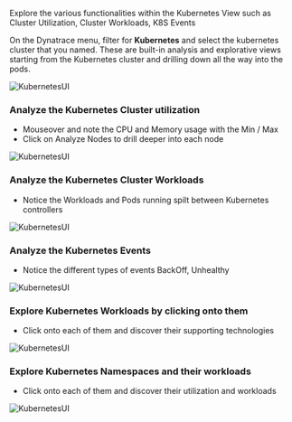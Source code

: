 <!-- Code for k8s views -->

Explore the various functionalities within the Kubernetes View such as Cluster Utilization, Cluster Workloads, K8S Events

On the Dynatrace menu, filter for **Kubernetes** and select the kubernetes cluster that you named. These are built-in analysis and explorative views starting from the Kubernetes cluster and drilling down all the way into the pods.

![KubernetesUI](../assets/get-started-openshift/k8s-ui.png)

### Analyze the Kubernetes Cluster utilization
   -  Mouseover and note the CPU and Memory usage with the Min / Max
   -  Click on Analyze Nodes to drill deeper into each node
   
![KubernetesUI](../assets/get-started-openshift/cluster-util.png)

### Analyze the Kubernetes Cluster Workloads 
   -  Notice the Workloads and Pods running spilt between Kubernetes controllers

![KubernetesUI](../assets/k8s/cluster-workload.png)

### Analyze the Kubernetes Events
   -  Notice the different types of events BackOff, Unhealthy

![KubernetesUI](../assets/k8s/events.png)

### Explore Kubernetes Workloads by clicking onto them
   - Click onto each of them and discover their supporting technologies
   
![KubernetesUI](../assets/get-started-openshift/kubernetes-workloads.png)

### Explore Kubernetes Namespaces and their workloads
   - Click onto each of them and discover their utilization and workloads
   
![KubernetesUI](../assets/get-started-openshift/kubernetes-namespace.png)
